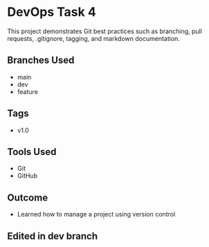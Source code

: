 # DevOps Task 4

This project demonstrates Git best practices such as branching, pull requests, .gitignore, tagging, and markdown documentation.

## Branches Used
- main
- dev
- feature

## Tags
- v1.0

## Tools Used
- Git
- GitHub

## Outcome
- Learned how to manage a project using version control
## Edited in dev branch
